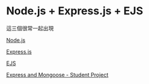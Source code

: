 # Node.js + Express.js + EJS

這三個很常一起出現

[Node.js](https://www.notion.so/Node-js-35efe1d64be24bf388816af0286f96fd)

[Express.js](https://www.notion.so/Express-js-ef2652fccd2c43d6b7892d81fc18cbb9)

[EJS ](https://www.notion.so/EJS-52e797e366a046198233f82900717276)

[Express and Mongoose - Student Project](https://www.notion.so/Express-and-Mongoose-Student-Project-c2c53ad33c00439692fb9a09ee75e482)